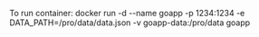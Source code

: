 To run container: 
docker run -d --name goapp -p 1234:1234 -e DATA_PATH=/pro/data/data.json -v goapp-data:/pro/data goapp
